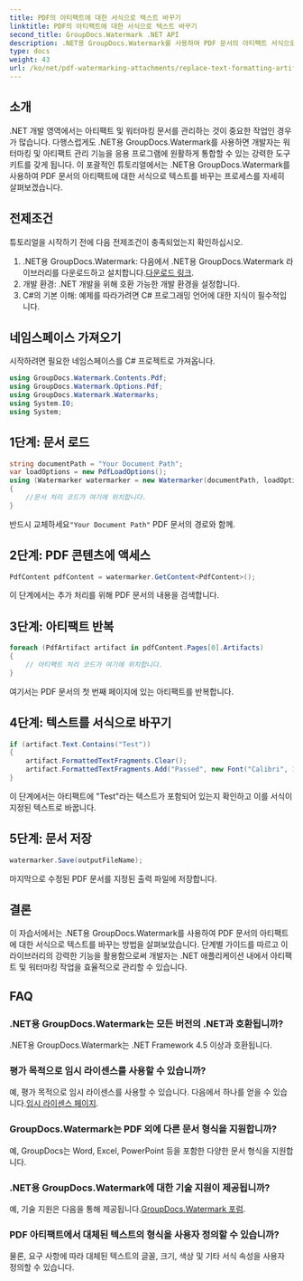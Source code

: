 ```yaml
---
title: PDF의 아티팩트에 대한 서식으로 텍스트 바꾸기
linktitle: PDF의 아티팩트에 대한 서식으로 텍스트 바꾸기
second_title: GroupDocs.Watermark .NET API
description: .NET용 GroupDocs.Watermark를 사용하여 PDF 문서의 아티팩트 서식으로 텍스트를 바꾸는 방법을 알아보세요. 손쉽게 문서 관리를 개선하세요.
type: docs
weight: 43
url: /ko/net/pdf-watermarking-attachments/replace-text-formatting-artifact-pdf/
---
```

## 소개
.NET 개발 영역에서는 아티팩트 및 워터마킹 문서를 관리하는 것이 중요한 작업인 경우가 많습니다. 다행스럽게도 .NET용 GroupDocs.Watermark를 사용하면 개발자는 워터마킹 및 아티팩트 관리 기능을 응용 프로그램에 원활하게 통합할 수 있는 강력한 도구 키트를 갖게 됩니다. 이 포괄적인 튜토리얼에서는 .NET용 GroupDocs.Watermark를 사용하여 PDF 문서의 아티팩트에 대한 서식으로 텍스트를 바꾸는 프로세스를 자세히 살펴보겠습니다.
## 전제조건
튜토리얼을 시작하기 전에 다음 전제조건이 충족되었는지 확인하십시오.
1.  .NET용 GroupDocs.Watermark: 다음에서 .NET용 GroupDocs.Watermark 라이브러리를 다운로드하고 설치합니다.[다운로드 링크](https://releases.groupdocs.com/Watermark/net/).
2. 개발 환경: .NET 개발을 위해 호환 가능한 개발 환경을 설정합니다.
3. C#의 기본 이해: 예제를 따라가려면 C# 프로그래밍 언어에 대한 지식이 필수적입니다.

## 네임스페이스 가져오기
시작하려면 필요한 네임스페이스를 C# 프로젝트로 가져옵니다.
```csharp
using GroupDocs.Watermark.Contents.Pdf;
using GroupDocs.Watermark.Options.Pdf;
using GroupDocs.Watermark.Watermarks;
using System.IO;
using System;
```
## 1단계: 문서 로드
```csharp
string documentPath = "Your Document Path";
var loadOptions = new PdfLoadOptions();
using (Watermarker watermarker = new Watermarker(documentPath, loadOptions))
{
    //문서 처리 코드가 여기에 위치합니다.
}
```
 반드시 교체하세요`"Your Document Path"` PDF 문서의 경로와 함께.
## 2단계: PDF 콘텐츠에 액세스
```csharp
PdfContent pdfContent = watermarker.GetContent<PdfContent>();
```
이 단계에서는 추가 처리를 위해 PDF 문서의 내용을 검색합니다.
## 3단계: 아티팩트 반복
```csharp
foreach (PdfArtifact artifact in pdfContent.Pages[0].Artifacts)
{
    // 아티팩트 처리 코드가 여기에 위치합니다.
}
```
여기서는 PDF 문서의 첫 번째 페이지에 있는 아티팩트를 반복합니다.
## 4단계: 텍스트를 서식으로 바꾸기
```csharp
if (artifact.Text.Contains("Test"))
{
    artifact.FormattedTextFragments.Clear();
    artifact.FormattedTextFragments.Add("Passed", new Font("Calibri", 19, FontStyle.Bold), Color.Red, Color.Aqua);
}
```
이 단계에서는 아티팩트에 "Test"라는 텍스트가 포함되어 있는지 확인하고 이를 서식이 지정된 텍스트로 바꿉니다.
## 5단계: 문서 저장
```csharp
watermarker.Save(outputFileName);
```
마지막으로 수정된 PDF 문서를 지정된 출력 파일에 저장합니다.

## 결론
이 자습서에서는 .NET용 GroupDocs.Watermark를 사용하여 PDF 문서의 아티팩트에 대한 서식으로 텍스트를 바꾸는 방법을 살펴보았습니다. 단계별 가이드를 따르고 이 라이브러리의 강력한 기능을 활용함으로써 개발자는 .NET 애플리케이션 내에서 아티팩트 및 워터마킹 작업을 효율적으로 관리할 수 있습니다.
## FAQ
### .NET용 GroupDocs.Watermark는 모든 버전의 .NET과 호환됩니까?
.NET용 GroupDocs.Watermark는 .NET Framework 4.5 이상과 호환됩니다.
### 평가 목적으로 임시 라이센스를 사용할 수 있습니까?
 예, 평가 목적으로 임시 라이센스를 사용할 수 있습니다. 다음에서 하나를 얻을 수 있습니다.[임시 라이센스 페이지](https://purchase.groupdocs.com/temporary-license/).
### GroupDocs.Watermark는 PDF 외에 다른 문서 형식을 지원합니까?
예, GroupDocs는 Word, Excel, PowerPoint 등을 포함한 다양한 문서 형식을 지원합니다.
### .NET용 GroupDocs.Watermark에 대한 기술 지원이 제공됩니까?
 예, 기술 지원은 다음을 통해 제공됩니다.[GroupDocs.Watermark 포럼](https://forum.groupdocs.com/c/watermark/19).
### PDF 아티팩트에서 대체된 텍스트의 형식을 사용자 정의할 수 있습니까?
물론, 요구 사항에 따라 대체된 텍스트의 글꼴, 크기, 색상 및 기타 서식 속성을 사용자 정의할 수 있습니다.